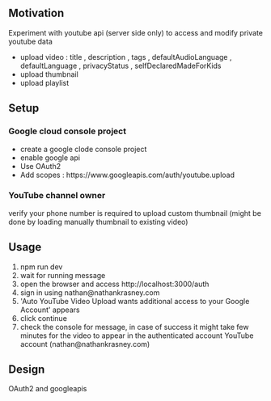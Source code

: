 <h2>Motivation</h2>
Experiment with youtube api (server side only) to access and modify private youtube data 
<ul>
<li>upload video : title , description , tags , defaultAudioLanguage , defaultLanguage , privacyStatus , selfDeclaredMadeForKids</li>
<li>upload thumbnail</li>
<li>upload playlist</li>
</ul>

<h2>Setup </h2>
<h3>Google cloud console project</h3>
<ul>
<li>create a google clode console project</li>
<li>enable google api</li>
<li>Use OAuth2</li>
<li>Add scopes : https://www.googleapis.com/auth/youtube.upload </li>
</ul>
<h3>YouTube channel owner</h3>
verify your phone number is required to upload custom thumbnail (might be done by loading manually thumbnail to existing video)


<h2>Usage</h2>
<ol>
<li>npm run dev</li>
<li>wait for running message</li>
<li>open the browser and access http://localhost:3000/auth</li>
<li>sign in using nathan@nathankrasney.com</li>
<li>'Auto YouTube Video Upload wants additional access to your Google Account' appears</li>
<li>click continue</li>
<li>check the console for message, in case of success it might take few minutes for the video to appear in the authenticated account YouTube account (nathan@nathankrasney.com)</li>
</ol>

<h2>Design</h2>
OAuth2 and googleapis
